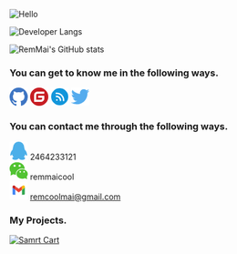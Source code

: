 ![Hello](https://readme-typing-svg.herokuapp.com?font=Fira+Code&pause=1000&width=435&lines=%F0%9F%A5%B0Hi%2CI'm+RemMai.;Nice+to+meet+you.%E2%98%83%EF%B8%8F)
  
![Developer Langs](https://github-readme-stats.vercel.app/api/top-langs/?username=remmai&layout=compact&langs_count=4&hide=EJS&exclude_repo=remmai.github.io,cdn&custom_title=I%27m%20a%20CSharp%20developer)  

![RemMai's GitHub stats](https://github-readme-stats.vercel.app/api?username=remmai&theme=cobalt&show_icons=false&bg_color=000000&locale=cn&border_radius=8&show_icons=true&include_all_commits=true&hide_title=true)

### You can get to know me in the following ways.
[![Github](./assets/github.png)](https://www.github.com/remmai) 
[![Gitee](./assets/gitee.png)](https://gitee.com/remmai)
[![Cnblogs](./assets/cnblogs.png)](https://www.cnblogs.com/remmai)
[![Twitter](./assets/twitter.png)](https://twitter.com/remmai7)

### You can contact me through the following ways.
![QQ](./assets/qq.png) 2464233121 <br>
![WeChat](./assets/wechat.png) remmaicool <br>
![Gmail](./assets/gmail.png) remcoolmai@gmail.com <br>
  
### My Projects.

[![Samrt Cart](https://github-readme-stats.vercel.app/api/pin/?username=remmai&repo=smartcat)](https://github.com/remmai/smartcat)
